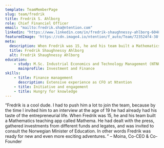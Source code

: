 ```yaml
---
template: TeamMemberPage
slug: team/fredrik
title: Fredrik S. Ahlborg
role: Chief Financiel Officer
email: "mailto:fredrik.sha@ntention.com"
linkedin: "https://www.linkedin.com/in/fredrik-shaughnessy-ahlborg-604819126/"
featuredImage: 'https://cdn.image4.io/ntention/f_auto/Team/723524f4-38f1-4c35-a6b4-d321fc95f581.Jpeg'
meta:
  description: When Fredrik was 15, he and his team built a Mathematics teaching app; Mathema. He had dealt with the press, gathered investments …
  title: Fredrik Shaughnessy Ahlborg
  alt: Fredrik Shaughnessy Ahlborg
education:
    - study: M.Sc. Industrial Economics and Technology Management (NTNU)
      mainprofile: Investment and Finance
skills:
    - title: Finance management
      description: Extensive experience as CFO at Ntention
    - title: Initiative and engagement
    - title: Hungry for knowledge
---
```

<!BIO>
“Fredrik is a cool dude. I had to push him a lot to join the team, because by the time I invited him to an interview at the age of 19 he had already had his taste of the entrepreneurial life. When Fredrik was 15, he and his team built a Mathematics teaching app called Mathema. He had dealt with the press, gathered investments from different funds and legates, and was invited to consult the Norwegian Minister of Education. In other words Fredrik was ready for new and even more exciting adventures. ” – Moina, Co-CEO & Co-Founder
